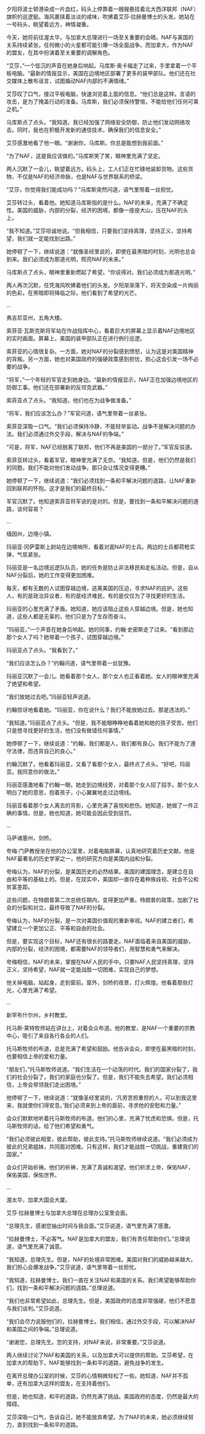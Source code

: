 夕阳将波士顿港染成一片血红，码头上停靠着一艘艘悬挂着北大西洋联邦（NAF）旗帜的巡逻艇。海风裹挟着淡淡的咸味，吹拂着艾莎·拉赫曼博士的头发。她站在一号码头，眺望着远方，神情凝重。

今天，她将前往渥太华，与加拿大总理进行一场至关重要的会晤。NAF与美国的关系持续紧张，任何微小的火星都可能引爆一场全面战争。而加拿大，作为NAF的盟友，在其中扮演着至关重要的调解角色。

“艾莎，”一个低沉的声音在她身后响起。马库斯·奥卡福走了过来，手里拿着一个平板电脑。“最新的情报显示，美国在边境地区部署了更多的装甲部队。他们还在社交媒体上散布谣言，试图煽动NAF内部的不满情绪。”

艾莎叹了口气，接过平板电脑，快速浏览着上面的信息。“他们总是这样。言语的攻击，是为了掩盖行动的准备。马库斯，我们必须保持警惕，不能给他们任何可乘之机。”

马库斯点了点头。“我知道。我已经加强了网络安全防御，防止他们发动网络攻击。同时，我也在积极开发新的通信技术，确保我们的信息安全。”

艾莎感激地看了他一眼。“谢谢你，马库斯。你总是能想到我前面。”

“为了NAF，这是我应该做的。”马库斯笑了笑，眼神里充满了坚定。

两人沉默了一会儿，眺望着远方。码头上，工人们正在忙碌地装卸货物。这些货物，不仅是NAF的经济命脉，也是NAF与世界联系的桥梁。

“艾莎，你觉得我们能成功吗？”马库斯突然问道，语气里带着一丝担忧。

艾莎转过头，看着他。她知道马库斯指的是什么。NAF的未来，充满了不确定性。美国的威胁，内部的分裂，经济的困境，都像一座座大山，压在NAF的头上。

“我不知道。”艾莎坦诚地说。“但我相信，只要我们坚持真理，坚持正义，坚持希望，我们就一定能找到出路。”

她停顿了一下，继续说道：“就像圣经里说的，即使在最黑暗的时刻，光明也总会到来。我们必须成为那道光明，照亮NAF的未来。”

马库斯点了点头，眼神里重新燃起了希望。“你说得对。我们必须成为那道光明。”

两人再次沉默，任凭海风吹拂着他们的头发。夕阳渐渐落下，将天空染成一片绚丽的色彩。在黑暗即将降临之际，他们看到了希望的光芒。

…

弗吉尼亚州，五角大楼。

索菲亚·瓦斯克斯将军站在作战指挥中心，看着巨大的屏幕上显示着NAF边境地区的实时画面。屏幕上，美国的装甲部队正在进行例行巡逻。

索菲亚的心情很复杂。一方面，她对NAF的分裂感到愤怒，认为这是对美国精神的背叛。另一方面，她也对美国政府的强硬政策感到担忧，担心这会引发一场不必要的战争。

“将军，”一个年轻的军官走到她身边。“最新的情报显示，NAF正在加强边境地区的防御工事。他们还在部署新的反坦克武器。”

索菲亚点了点头。“我知道。他们也在为战争做准备。”

“将军，我们应该怎么办？”军官问道，语气里带着一丝紧张。

索菲亚深吸一口气。“我们必须保持冷静，不能轻举妄动。战争不是解决问题的办法。我们必须通过外交手段，解决与NAF的争端。”

“可是，将军，NAF已经脱离了联邦，他们不再是美国的一部分了。”军官反驳道。

索菲亚转过头，看着军官，眼神里充满了无奈。“我知道。但是，他们仍然是我们的同胞，我们不能对他们发动战争。那只会让情况变得更糟。”

她停顿了一下，继续说道：“我们必须找到一条和平解决问题的道路，让NAF重新回到联邦的怀抱。这才是我们的最终目标。”

军官沉默了。他知道索菲亚将军说的是对的。但是，要找到一条和平解决问题的道路，谈何容易？

…

缅因州，边境小镇。

玛丽亚·冈萨雷斯上尉站在边境哨所，看着对面NAF的士兵。两边的士兵都荷枪实弹，气氛紧张。

玛丽亚是一名边境巡逻队队员，她的任务是防止非法移民和走私活动。但是，自从NAF分裂后，她的工作变得更加困难。

每天，都有无数的人试图穿越边境，逃离美国的压迫，寻求NAF的庇护。这些人，有的是政治异议者，有的是经济难民，有的是仅仅为了寻找更好的生活。

玛丽亚的心里充满了矛盾。她知道，她应该阻止这些人穿越边境。但是，她也知道，这些人都是无辜的，他们只是为了生存而奋斗。

“玛丽亚，”一个声音在她身后响起。她的同事，约翰·史密斯走了过来。“看到那边那个女人了吗？她带着一个孩子，试图穿越边境。”

玛丽亚点了点头。“我看到了。”

“我们应该怎么办？”约翰问道，语气里带着一丝犹豫。

玛丽亚沉默了一会儿。她看着那个女人，那个女人也正看着她。女人的眼神里充满了绝望和希望。

“我们放她过去吧。”玛丽亚轻声说道。

约翰惊讶地看着她。“玛丽亚，你在说什么？我们不能放她过去。那是违法的。”

“我知道。”玛丽亚点了点头。“但是，我不能眼睁睁地看着她和她的孩子受苦。他们只是想寻找更好的生活，他们没有做错任何事情。”

她停顿了一下，继续说道：“约翰，我们都是人，我们都有良心。我们不能为了遵守法律，而违背自己的良心。”

约翰沉默了。他看着玛丽亚，又看了看那个女人，最终点了点头。“好吧，玛丽亚。我同意你的做法。”

玛丽亚感激地看了约翰一眼。她走到边境线旁，对着那个女人招了招手。那个女人明白了她的意思，抱着孩子，小心翼翼地走过边境线。

玛丽亚看着那个女人离去的背影，心里充满了喜悦和悲伤。她知道，她做了一件正确的事情。但是，她也知道，她可能会因此受到惩罚。

…

马萨诸塞州，剑桥。

夸梅·门萨教授坐在他的办公室里，对着电脑屏幕，认真地研究着历史文献。他是NAF最著名的历史学家之一，他的研究方向是美国内战和分裂。

夸梅认为，NAF的分裂，是美国历史的必然结果。美国的建国理念，是建立在自由和平等的基础上的。但是，在现实中，美国却一直存在着种族歧视、社会不公和贫富差距。

这些问题，在特朗普第二次总统任期内，变得更加严重。特朗普的政策，加剧了社会的分裂和对立，最终导致了NAF的分裂。

夸梅认为，NAF的分裂，是一次对美国价值观的重新审视。NAF的建立者们，希望建立一个更加公正、平等和自由的社会。

但是，要实现这个目标，NAF还有很长的路要走。NAF面临着来自美国的威胁，内部的分裂，经济的困境，都需要NAF的领导者们，用智慧和勇气来解决。

夸梅相信，NAF的未来，掌握在NAF人民的手中。只要NAF人民坚持真理，坚持正义，坚持希望，NAF就一定能战胜一切困难，实现自己的梦想。

他关掉电脑，站起身，走到窗前。窗外，剑桥的夜景，灯火辉煌。他看着那些灯光，心里充满了希望。

…

新罕布什尔州，乡村教堂。

托马斯·莱特牧师站在讲台上，对着会众布道。他的教堂，是NAF一个重要的宗教中心，吸引了来自各行各业的人们。

托马斯牧师的布道，总是充满了希望和鼓励。他告诉会众，即使在最黑暗的时刻，也要相信上帝的爱和力量。

“朋友们，”托马斯牧师说道。“我们生活在一个动荡的时代。我们的国家分裂了，我们的社会分裂了，我们的家庭也分裂了。但是，我们不能失去希望。我们必须相信，上帝会带领我们走出困境。”

他停顿了一下，继续说道：“就像圣经里说的，‘凡劳苦担重担的人，可以到我这里来，我就使你们得安息。’我们必须来到上帝的面前，寻求他的安慰和力量。”

会众们默默地听着托马斯牧师的布道。他们的心里，充满了忧虑和恐惧。但是，托马斯牧师的话，给了他们希望和勇气。

“我们必须彼此相爱，彼此帮助，彼此支持。”托马斯牧师继续说道。“我们必须成为彼此的兄弟姐妹，共同面对困难。只有这样，我们才能战胜一切挑战，重建我们的国家。”

会众们开始祈祷。他们的祈祷，充满了真诚和渴望。他们祈求上帝，保佑NAF，保佑美国，保佑世界。

…

渥太华，加拿大国会大厦。

艾莎·拉赫曼博士与加拿大总理在总理办公室里会面。

“总理先生，感谢您抽出时间与我会面。”艾莎说道，语气里充满了感激。

“拉赫曼博士，不必客气。NAF是加拿大的盟友，我们有责任帮助你们。”总理说道，语气里充满了诚意。

“我知道，总理先生。但是，NAF的处境非常困难。美国对我们的威胁越来越大，我们担心会爆发战争。”艾莎说道，语气里带着一丝担忧。

“我知道，拉赫曼博士。我们一直在关注NAF和美国的关系。我们希望能够帮助你们，找到一条和平解决问题的道路。”总理说道。

“我们也非常希望如此，总理先生。但是，美国政府的态度非常强硬，他们不愿意与我们谈判。”艾莎说道。

“我们会尽力说服他们的，拉赫曼博士。我们相信，通过外交手段，可以解决NAF和美国之间的争端。”总理说道。

“谢谢您，总理先生。您的支持，对NAF来说，非常重要。”艾莎说道。

两人继续讨论了NAF和美国的关系，以及加拿大可以提供的帮助。艾莎希望，在加拿大的帮助下，NAF能够找到一条和平的道路，避免战争的发生。

在离开总理办公室的时候，艾莎的心情稍微轻松了一些。她知道，NAF并不孤单，还有加拿大这样的盟友，在支持着他们。

但是，她也知道，和平的道路，仍然充满了挑战。美国政府的态度，仍然是最大的障碍。

艾莎深吸一口气，告诉自己，她不能放弃希望。为了NAF的未来，她必须继续努力，直到找到一条和平的道路。